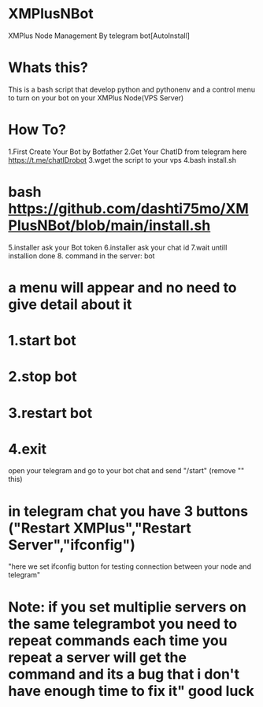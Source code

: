 # XMPlusNBot
XMPlus Node Management By telegram bot[AutoInstall]
# Whats this?
This is a bash script that develop python and pythonenv and a control menu to turn on your bot on your XMPlus Node(VPS Server)
# How To?
1.First Create Your Bot by Botfather
2.Get Your ChatID from telegram here https://t.me/chatIDrobot
3.wget the script to your vps
4.bash install.sh
# bash https://github.com/dashti75mo/XMPlusNBot/blob/main/install.sh
5.installer ask your Bot token
6.installer ask your chat id
7.wait untill installion done
8. command in the server: bot
# a menu will appear and no need to give detail about it 
# 1.start bot
# 2.stop bot
# 3.restart bot
# 4.exit
open your telegram and go to your bot chat and send  "/start"  (remove "" this)
# in telegram chat you have 3 buttons ("Restart XMPlus","Restart Server","ifconfig")
"here we set ifconfig button for testing connection between your node and telegram"
# Note: if you set multiplie servers on the same telegrambot you need to repeat commands each time you repeat a server will get the command and its a bug that i don't have enough time to fix it" good luck
